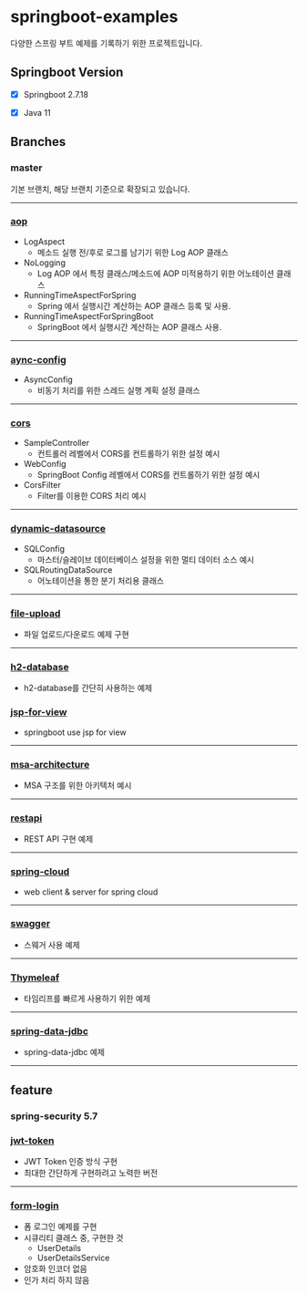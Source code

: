 # springboot-examples

다양한 스프링 부트 예제를 기록하기 위한 프로젝트입니다.

## Springboot Version

- [x] Springboot 2.7.18
- [x] Java 11


## Branches

### **master**

기본 브랜치, 해당 브랜치 기준으로 확장되고 있습니다.

---

### **[aop](https://github.com/Chiptune93/springboot-examples/tree/aop)**

- LogAspect
    - 메소드 실행 전/후로 로그를 남기기 위한 Log AOP 클래스
- NoLogging
  - Log AOP 에서 특정 클래스/메소드에 AOP 미적용하기 위한 어노테이션 클래스
- RunningTimeAspectForSpring
  - Spring 에서 실행시간 계산하는 AOP 클래스 등록 및 사용.
- RunningTimeAspectForSpringBoot
  - SpringBoot 에서 실행시간 계산하는 AOP 클래스 사용.

---

### **[aync-config](https://github.com/Chiptune93/springboot-examples/tree/aync-config)**

- AsyncConfig
  - 비동기 처리를 위한 스레드 실행 계획 설정 클래스

---

### **[cors](https://github.com/Chiptune93/springboot-examples/tree/cors)**

- SampleController
    - 컨트롤러 레벨에서 CORS를 컨트롤하기 위한 설정 예시
- WebConfig
    - SpringBoot Config 레벨에서 CORS를 컨트롤하기 위한 설정 예시
- CorsFilter
    - Filter를 이용한 CORS 처리 예시

---

### **[dynamic-datasource](https://github.com/Chiptune93/springboot-examples/tree/dynamic-datasource)**

- SQLConfig
    - 마스터/슬레이브 데이터베이스 설정을 위한 멀티 데이터 소스 예시
- SQLRoutingDataSource
    - 어노테이션을 통한 분기 처리용 클래스

---

### **[file-upload](https://github.com/Chiptune93/springboot-examples/tree/file-upload)**
   
- 파일 업로드/다운로드 예제 구현

---

### **[h2-database](https://github.com/Chiptune93/springboot-examples/tree/h2-database)**

- h2-database를 간단히 사용하는 예제


### **[jsp-for-view](https://github.com/Chiptune93/springboot-examples/tree/jsp-for-view)**
- springboot use jsp for view

---

### **[msa-architecture](https://github.com/Chiptune93/springboot-examples/tree/msa-architecture)**
- MSA 구조를 위한 아키텍처 예시

---

### **[restapi](https://github.com/Chiptune93/springboot-examples/tree/restapi)**
- REST API 구현 예제

---

### **[spring-cloud](https://github.com/Chiptune93/springboot-examples/tree/spring-cloud)**
- web client & server for spring cloud

---

### **[swagger](https://github.com/Chiptune93/springboot-examples/tree/swagger)**
- 스웨거 사용 예제

---

### **[Thymeleaf](https://github.com/Chiptune93/springboot-examples/tree/thymeleaf)**
- 타임리프를 빠르게 사용하기 위한 예제

---

### **[spring-data-jdbc](https://github.com/Chiptune93/springboot-examples/tree/spring-data-jdbc)**
- spring-data-jdbc 예제

---

## feature

### spring-security 5.7

### **[jwt-token](https://github.com/Chiptune93/springboot.java.example/tree/feature/spring-security/jwt-token)**
- JWT Token 인증 방식 구현
- 최대한 간단하게 구현하려고 노력한 버전

---
 
### **[form-login](https://github.com/Chiptune93/springboot.java.example/tree/feature/spring-security/form-login)**
- 폼 로그인 예제를 구현
- 시큐리티 클래스 중, 구현한 것
    - UserDetails
    - UserDetailsService
- 암호화 인코더 없음
- 인가 처리 하지 않음
